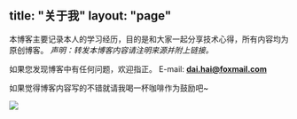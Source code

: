 title: "关于我"
layout: "page"
---

本博客主要记录本人的学习经历，目的是和大家一起分享技术心得，所有内容均为原创博客。
*声明：转发本博客内容请注明来源并附上链接。*

如果您发现博客中有任何问题，欢迎指正。
E-mail: **dai.hai@foxmail.com**

如果觉得博客内容写的不错就请我喝一杯咖啡作为鼓励吧~

![](/images/about/zhifu.jpg)
